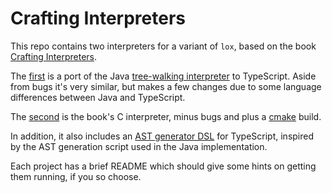 # Crafting Interpreters

This repo contains two interpreters for a variant of `lox`, based on the book
[Crafting Interpreters](https://craftinginterpreters.com).

The [first](./tslox) is a port of the Java
[tree-walking interpreter](https://craftinginterpreters.com/a-tree-walk-interpreter.html)
to TypeScript. Aside from bugs it's very similar, but makes a few changes due
to some language differences between Java and TypeScript.

The [second](./clox) is the book's C interpreter, minus bugs and plus a
[cmake](https://cmake.org/) build.

In addition, it also includes an [AST generator DSL](./citree) for TypeScript,
inspired by the AST generation script used in the Java implementation.

Each project has a brief README which should give some hints on getting them
running, if you so choose.
